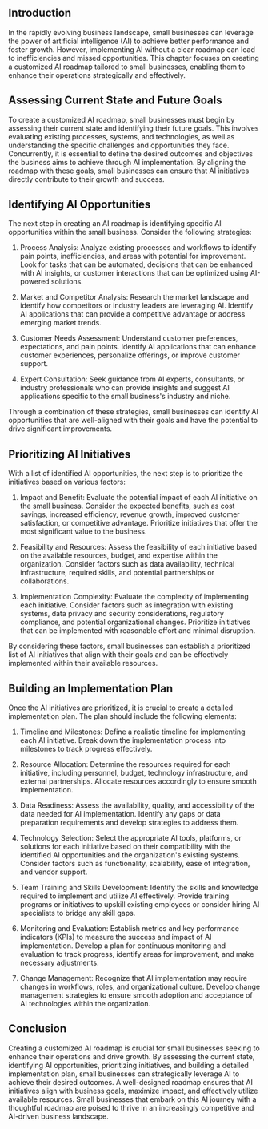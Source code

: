 
## Introduction

In the rapidly evolving business landscape, small businesses can leverage the power of artificial intelligence (AI) to achieve better performance and foster growth. However, implementing AI without a clear roadmap can lead to inefficiencies and missed opportunities. This chapter focuses on creating a customized AI roadmap tailored to small businesses, enabling them to enhance their operations strategically and effectively.

## Assessing Current State and Future Goals

To create a customized AI roadmap, small businesses must begin by assessing their current state and identifying their future goals. This involves evaluating existing processes, systems, and technologies, as well as understanding the specific challenges and opportunities they face. Concurrently, it is essential to define the desired outcomes and objectives the business aims to achieve through AI implementation. By aligning the roadmap with these goals, small businesses can ensure that AI initiatives directly contribute to their growth and success.

## Identifying AI Opportunities

The next step in creating an AI roadmap is identifying specific AI opportunities within the small business. Consider the following strategies:

1. Process Analysis: Analyze existing processes and workflows to identify pain points, inefficiencies, and areas with potential for improvement. Look for tasks that can be automated, decisions that can be enhanced with AI insights, or customer interactions that can be optimized using AI-powered solutions.
    
2. Market and Competitor Analysis: Research the market landscape and identify how competitors or industry leaders are leveraging AI. Identify AI applications that can provide a competitive advantage or address emerging market trends.
    
3. Customer Needs Assessment: Understand customer preferences, expectations, and pain points. Identify AI applications that can enhance customer experiences, personalize offerings, or improve customer support.
    
4. Expert Consultation: Seek guidance from AI experts, consultants, or industry professionals who can provide insights and suggest AI applications specific to the small business's industry and niche.
    

Through a combination of these strategies, small businesses can identify AI opportunities that are well-aligned with their goals and have the potential to drive significant improvements.

## Prioritizing AI Initiatives

With a list of identified AI opportunities, the next step is to prioritize the initiatives based on various factors:

1. Impact and Benefit: Evaluate the potential impact of each AI initiative on the small business. Consider the expected benefits, such as cost savings, increased efficiency, revenue growth, improved customer satisfaction, or competitive advantage. Prioritize initiatives that offer the most significant value to the business.
    
2. Feasibility and Resources: Assess the feasibility of each initiative based on the available resources, budget, and expertise within the organization. Consider factors such as data availability, technical infrastructure, required skills, and potential partnerships or collaborations.
    
3. Implementation Complexity: Evaluate the complexity of implementing each initiative. Consider factors such as integration with existing systems, data privacy and security considerations, regulatory compliance, and potential organizational changes. Prioritize initiatives that can be implemented with reasonable effort and minimal disruption.
    

By considering these factors, small businesses can establish a prioritized list of AI initiatives that align with their goals and can be effectively implemented within their available resources.

## Building an Implementation Plan

Once the AI initiatives are prioritized, it is crucial to create a detailed implementation plan. The plan should include the following elements:

1. Timeline and Milestones: Define a realistic timeline for implementing each AI initiative. Break down the implementation process into milestones to track progress effectively.
    
2. Resource Allocation: Determine the resources required for each initiative, including personnel, budget, technology infrastructure, and external partnerships. Allocate resources accordingly to ensure smooth implementation.
    
3. Data Readiness: Assess the availability, quality, and accessibility of the data needed for AI implementation. Identify any gaps or data preparation requirements and develop strategies to address them.
    
4. Technology Selection: Select the appropriate AI tools, platforms, or solutions for each initiative based on their compatibility with the identified AI opportunities and the organization's existing systems. Consider factors such as functionality, scalability, ease of integration, and vendor support.
    
5. Team Training and Skills Development: Identify the skills and knowledge required to implement and utilize AI effectively. Provide training programs or initiatives to upskill existing employees or consider hiring AI specialists to bridge any skill gaps.
    
6. Monitoring and Evaluation: Establish metrics and key performance indicators (KPIs) to measure the success and impact of AI implementation. Develop a plan for continuous monitoring and evaluation to track progress, identify areas for improvement, and make necessary adjustments.
    
7. Change Management: Recognize that AI implementation may require changes in workflows, roles, and organizational culture. Develop change management strategies to ensure smooth adoption and acceptance of AI technologies within the organization.
    

## Conclusion

Creating a customized AI roadmap is crucial for small businesses seeking to enhance their operations and drive growth. By assessing the current state, identifying AI opportunities, prioritizing initiatives, and building a detailed implementation plan, small businesses can strategically leverage AI to achieve their desired outcomes. A well-designed roadmap ensures that AI initiatives align with business goals, maximize impact, and effectively utilize available resources. Small businesses that embark on this AI journey with a thoughtful roadmap are poised to thrive in an increasingly competitive and AI-driven business landscape.
